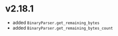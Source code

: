 # v2.18.1

* added `BinaryParser.get_remaining_bytes`
* added `BinaryParser.get_remaining_bytes_count`
